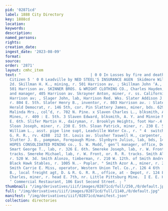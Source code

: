 ```yaml
---
pid: '02871cd'
label: 1888 City Directory
key: 1888cd
location: 
keywords: 
description: 
named_persons: 
rights: 
creation_date: 
ingest_date: '2023-08-09'
format: 
source: 
order: '2871'
layout: cmhc_item
text: "                               | 0 0 In Losses by fire and death, paid to the
  Citizen 5 ' 0 0 Leadville by NED STEEL'S INSURANCE AGEN  Skidmore William T., W.
  2d. Skillman H. K., mining, r. 501 Harrison av. ; Skillman John ‘A., clothing agt,
  501 Harrison av. SKINNER BROS. & WRIGHT CLOTHING CO., Charles Hayden,4 Jr., vice-pres’t
  and manager, 405 Harrison av. Skrayner Anton, miner, r. ss. California Gulch, foot
  Harrison av; , Slager John, lab, Harrison Red. Wks. Slater Addison J., engineer,
  r. 804 E. 5th. Slater Henry B., inventor, r. 803 Harrison av. : Slater Milo » editor,
  Herald Democrat, r. 146 5th, cor. Pin Slattery James, miner, bds. 629 E. 5th. Slaughter
  Malinda Mrs., col’d, r. 702 N. Pine. x Slaven Charles L., blksmith, A. Y. and Minnie
  Mines, r. 409 : E. 5th. 3 Slaven Edward, blksmith, A. Y. and Minnie Mines, r. 614
  E. 6th. Slifer Martin H., dairyman, r. Brooklyn Heights, foot Har-.4 Tison av. a
  Sloan Joseph, miner, r. 230 E. 5th. Sloan Patrick, miner, r. 230 E. 5th. ne Sloan
  William L., asst. pipe line supt, Leadville Water Co., r. ° 4  switchman, D. & R.
  G. R. R., rv. 4288  212 St. Louis av. Slusher Taswell H., carpenter, r. 801 W. Elm.
  Slutter J. B., pampman, Forepaugh Mine. Slynbyrn Julius, lab, bds, 141 E. 3d. SMALL
  HOPES CONSOLIDATED MINING co., S. W. Mudd,’ gen’l manager, office, Delaware Blk.
  Smart George T., lab, r. 326 E. 6th. Smereke Joseph, lab, r. W. Front or. R. R.
  tracks. Smereke Michael, lab, r. W. Front, or. R. R. tracks. Smith Albert P., lab,
  r. 520 W. 3d. Smith Alonzo, timberman, r. 210 W. 12th. of Smith Andrew V., driver,
  Black Hawk Stables, r. 1005 N..- Poplar. ° Smith Azor A., miner, r. 216 W. 2d. ;
  Smith Carrie E. Miss, operator, Western Union Tel. Co.,r. 126 4 6th : Smith Carroll
  B., local freight agt, D. & R. G. R. R., office, at - Depot, r. 124 E. 14th. ; Smith
  Charles, miner, r. head E. 7th, nr. Little Pittsburg Mine.  I E. E. HAYHURST, Proprietor,
  ‘ Commercial Restaurant, 106 East Second Street. ; "
thumbnail: "/img/derivatives/iiif/images/02871cd/full/250,/0/default.jpg"
full: "/img/derivatives/iiif/images/02871cd/full/1140,/0/default.jpg"
manifest: "/img/derivatives/iiif/02871cd/manifest.json"
collection: directories
---
```

